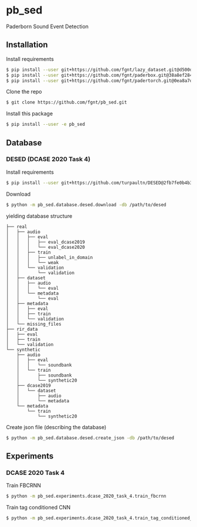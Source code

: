 # pb_sed
Paderborn Sound Event Detection


## Installation
Install requirements
```bash
$ pip install --user git+https://github.com/fgnt/lazy_dataset.git@d500d23d23c0cc2ebb874c4974b4ffa7a2418b96
$ pip install --user git+https://github.com/fgnt/paderbox.git@38a8ef284c0ca675bf64cbacd57f6957bc4acac5
$ pip install --user git+https://github.com/fgnt/padertorch.git@0ea8a7d31b400115d7dfbd4fdb6e1b8542abef82
```

Clone the repo
```bash
$ git clone https://github.com/fgnt/pb_sed.git
```

Install this package
```bash
$ pip install --user -e pb_sed
```

## Database
### DESED (DCASE 2020 Task 4)
Install requirements
```bash
$ pip install --user git+https://github.com/turpaultn/DESED@2fb7fe0b4b33569ad3693d09e50037b8b4206b72
```

Download
```bash
$ python -m pb_sed.database.desed.download -db /path/to/desed
```

yielding database structure

```
├── real
│   ├── audio
│   │   ├── eval
│   │   │   ├── eval_dcase2019
│   │   │   └── eval_dcase2020
│   │   ├── train
│   │   │   ├── unlabel_in_domain
│   │   │   └── weak
│   │   └── validation
│   │       └── validation
│   ├── dataset
│   │   ├── audio
│   │   │   └── eval
│   │   └── metadata
│   │       └── eval
│   ├── metadata
│   │   ├── eval
│   │   ├── train
│   │   └── validation
│   └── missing_files
├── rir_data
│   ├── eval
│   ├── train
│   └── validation
└── synthetic
    ├── audio
    │   ├── eval
    │   │   └── soundbank
    │   └── train
    │       ├── soundbank
    │       └── synthetic20
    ├── dcase2019
    │   └── dataset
    │       ├── audio
    │       └── metadata
    └── metadata
        └── train
            └── synthetic20

```

Create json file (describing the database)
```bash
$ python -m pb_sed.database.desed.create_json -db /path/to/desed
```

## Experiments
### DCASE 2020 Task 4

Train FBCRNN
```bash
$ python -m pb_sed.experiments.dcase_2020_task_4.train_fbcrnn
```

Train tag conditioned CNN
```bash
$ python -m pb_sed.experiments.dcase_2020_task_4.train_tag_conditioned_cnn
```